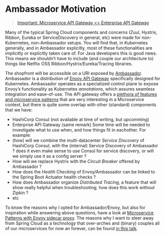 # Ambassador Motivation

> [Important: Microservice API Gateway <> Enterprise API Gateway](https://www.getambassador.io/about/microservices-api-gateways)

Many of the typical Spring Cloud components and concerns (Zuul, Hystrix, Ribbon, Eureka or ServiceDiscovery in general, etc) were made for non-Kubernetes, non-Ambassador setups. 
You will find that, in Kubernetes generally, and in Ambassador explicitly, most of these functionalities are implicitly or explicitly taken care of. 
For Java developers this is good news. This means we shouldn’t have to include (and couple our architecture to) things like Netflix OSS Ribbon/Hystrix/Eureka/Tracing libraries.

The shopfront will be accessible on a URI exposed by [Ambassador](https://blog.getambassador.io/).
Ambassador is a distribution of [Envoy API Gateway](https://www.envoyproxy.io/docs/envoy/latest/intro/what_is_envoy) specifically designed for Kubernetes.
Ambassador operates as a specialized control plane to expose Envoy’s functionality as Kubernetes *annotations*, which assures seamless integration and ease-of-use.
The API gateway offers a [plethora of features and microservice patterns](https://www.envoyproxy.io/docs/envoy/latest/intro/arch_overview/arch_overview) that are very interesting in a Microservice context, but there is quite some overlap with other (standard) components that we have:
* HashiCorp Consul (not available at time of writing, but upcomming)
* Enterprise API Gateway (same remark)
Some time will be needed to investigate what to use when, and how things fit in eachother. For example:
* (how) will we combine the multi-datacenter *Service Discovery* of HashiCorp Consul, with the (internal) Service Discovery of Ambassador ? does it even make sense to use Consul for service discovery, or will we simply use it as a config server ?
* How will we replace Hystrix with the *Circuit Breaker* offered by Ambassador ? 
* How does the *Health Checking* of Envoy/Ambassador can be linked to the Spring Boot Actuator health checks ?
* How does Ambassador organize *Distributed Tracing*, a feature that will show really helpful when troubleshooting; how does this work without Zipkin ?
* etc

To know the reasons why I opted for Ambassador/Envoy, but also for inspiration while answering above questions, have a look at [Microservice Patterns with Envoy sidecar proxy](http://blog.christianposta.com/microservices/00-microservices-patterns-with-envoy-proxy-series/).
The reasons why I want to steer away from Spring Cloud as a technology that over-arches and (binary) couples all of our microservices for now an forever, can be found [in this talk](https://www.microservices.com/talks/dont-build-a-distributed-monolith/).
